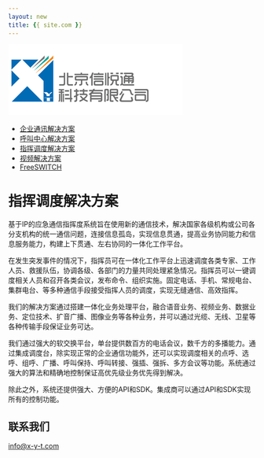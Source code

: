 ```yaml
---
layout: new
title: {{ site.com }}
---
```


<div id="header">
	<div id="logo">
		<a href="index1"><img src="images/logo.jpg" alt="" /></a>		
	</div>		
	<ul>
		<li><a href="1.html"><span>企业通讯解决方案</span></a></li>
		<li><a href="2.html"><span>呼叫中心解决方案</span></a></li>
		<li class="selected"><a href="3.html"><span>指挥调度解决方案</span></a></li>
		<li><a href="4.html"><span>视频解决方案</span></a></li>
		<li><a href="5.html"><span>FreeSWITCH</span></a></li>
	</ul>
</div>
<div id="body">
	<div class="about">
		<h1>指挥调度解决方案</h1>
		<div>
			<p>
				基于IP的应急通信指挥度系统旨在使用新的通信技术，解决国家各级机构或公司各分支机构的统一通信问题，连接信息孤岛，实现信息贯通，提高业务协同能力和信息服务能力，构建上下贯通、左右协同的一体化工作平台。
			</p>
			<p>
				在发生突发事件的情况下，指挥员可在一体化工作平台上迅速调度各类专家、工作人员、救援队伍，协调各级、各部门的力量共同处理紧急情况。指挥员可以一键调度相关人员和召开各类会议，发布命令、组织实施。固定电话、手机、常规电台、集群电台、等多种通信手段接受指挥人员的调度，实现无缝通信、高效指挥。
			</p>
			<p>
				我们的解决方案通过搭建一体化业务处理平台，融合语音业务、视频业务、数据业务、定位技术、扩音广播、图像业务等各种业务，并可以通过光缆、无线、卫星等各种传输手段保证业务可达。
			</p>
			<p>
				我们通过强大的软交换平台，单台提供数百方的电话会议，数千方的多播能力。通过集成调度台，除实现正常的企业通信功能外，还可以实现调度相关的点呼、选呼、组呼、广播、呼叫保持、呼叫转接、强插、强拆、多方会议等功能。系统通过强大的算法和精确地控制保证高优先级业务优先得到解决。
			</p>
			<p>
				除此之外，系统还提供强大、方便的API和SDK。集成商可以通过API和SDK实现所有的控制功能。
			</p>
		</div>
		<div>
			<h2>联系我们</h2>
			<p><a href="mailto:info@x-y-t.com">info@x-y-t.com</a></p>
		</div>
	</div>
</div>
